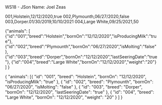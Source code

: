WS18 - JSon 
Name: Joel Zeas 

001,Holstein,12/12/2020,true
002,Plymounth,06/27/2020,false
003,Dorper.01/30/2019,10/10/2021
004,Large White,09/25/2021,50


{"animals":
[ 
{"id":"001","breed":"Holstein","bornOn":"12/12/2020","isProducingMilk":"true"},
{"id":"002","breed":"Plymounth","bornOn":"06/27/2020","isMolting":"false"},
{"id":"003","breed":"Dorper","bornOn":"12/12/2020","lastSeeringDate":"true"},
{"id":"004","breed":"Large White","bornOn":"12/12/2020","weight":"20"}
]
}

{
	"animals": [{
			"id": "001",
			"breed": "Holstein",
			"bornOn": "12/12/2020",
			"isProducingMilk": "true"
		},
		{
			"id": "002",
			"breed": "Plymounth",
			"bornOn": "06/27/2020",
			"isMolting": "false"
		},
		{
			"id": "003",
			"breed": "Dorper",
			"bornOn": "12/12/2020",
			"lastSeeringDate": "true"
		},
		{
			"id": "004",
			"breed": "Large White",
			"bornOn": "12/12/2020",
			"weight": "20"
		}
	]
}
